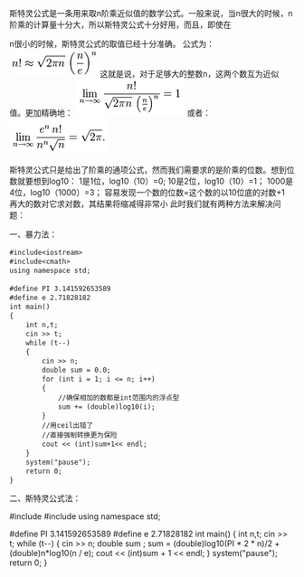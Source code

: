 斯特灵公式是一条用来取n阶乘近似值的数学公式。一般来说，当n很大的时候，n阶乘的计算量十分大，所以斯特灵公式十分好用，而且，即使在
 
n很小的时候，斯特灵公式的取值已经十分准确。
公式为： ![image](https://github.com/zhyjc6/my_algorithm/blob/master/%E6%95%B0%E5%AD%A6%E4%B8%8E%E5%85%AC%E5%BC%8F/imgs/%E6%96%AF%E7%89%B9%E7%81%B5%E5%85%AC%E5%BC%8F.jpg)
这就是说，对于足够大的整数n，这两个数互为近似值。更加精确地： 
![image](https://github.com/zhyjc6/my_algorithm/blob/master/%E6%95%B0%E5%AD%A6%E4%B8%8E%E5%85%AC%E5%BC%8F/imgs/%E6%96%AF%E7%89%B9%E7%81%B51.png)
或者：  ![image](https://github.com/zhyjc6/my_algorithm/blob/master/%E6%95%B0%E5%AD%A6%E4%B8%8E%E5%85%AC%E5%BC%8F/imgs/%E6%96%AF%E7%89%B9%E7%81%B52.png)



斯特灵公式只是给出了阶乘的通项公式，然而我们需要求的是阶乘的位数。想到位数就要想到log10：
1是1位，log10（10）=0;
10是2位，log10（10）=1；
1000是4位，log10（1000）=3；
容易发现一个数的位数=这个数的以10位底的对数+1
再大的数对它求对数，其结果将缩减得非常小
此时我们就有两种方法来解决问题：

一、暴力法：
```
#include<iostream>
#include<cmath>
using namespace std;

#define PI 3.141592653589
#define e 2.71828182
int main()
{
	int n,t;
	cin >> t;
	while (t--)
	{
		cin >> n;
		double sum = 0.0;
		for (int i = 1; i <= n; i++)
		{
			//确保相加的数都是int范围内的浮点型
			sum += (double)log10(i);
		}
		//用ceil出错了
		//直接强制转换更为保险
		cout << (int)sum+1<< endl;
	}
	system("pause");
	return 0;
}
```

二、斯特灵公式法：

#include<iostream>
#include<cmath>
using namespace std;

#define PI 3.141592653589
#define e 2.71828182
int main()
{
	int n,t;
	cin >> t;
	while (t--)
	{
		cin >> n;
		double sum ;
		sum = (double)log10(PI * 2 * n)/2 + (double)n*log10(n / e);
		cout << (int)sum + 1 << endl;
	}
	system("pause");
	return 0;
}
